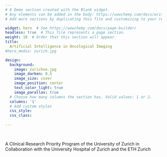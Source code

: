 ```yaml
---
# A Demo section created with the Blank widget.
# Any elements can be added in the body: https://wowchemy.com/docs/writing-markdown-latex/
# Add more sections by duplicating this file and customizing to your requirements.

widget: hero  # See https://wowchemy.com/docs/page-builder/
headless: true  # This file represents a page section.
weight: 10  # Order that this section will appear.
title:
  Artificial Intelligence in Oncological Imaging
#hero_media: zurich.jpg

design:
  background:
    image: zurichoo.jpg
    image_darken: 0.5
    image_size: cover
    image_position: center
    text_color_light: true
    image_parallax: true
  # Choose how many columns the section has. Valid values: 1 or 2.
  columns: '1'
  # Add custom styles
  css_style:
  css_class:
  
---
```


<br>

A Clinical Research Priority Program of the University of Zurich in Collaboration with the University Hospital of Zurich and the ETH Zurich

